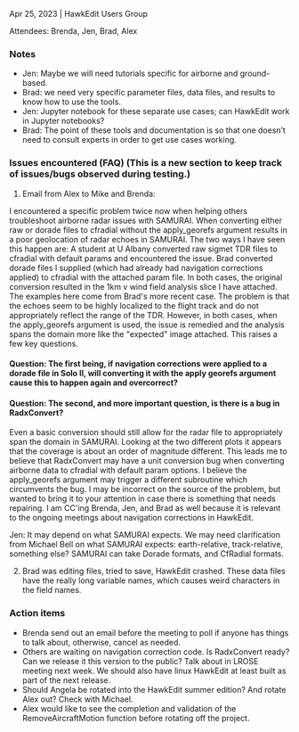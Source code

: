 Apr 25, 2023 | HawkEdit Users Group

Attendees: Brenda, Jen, Brad, Alex 




### Notes
* Jen: Maybe we will need tutorials specific for airborne and ground-based.
* Brad: we need very specific parameter files, data files, and results to know how to use the tools. 
* Jen: Jupyter notebook for these separate use cases; can HawkEdit work in Jupyter notebooks?
* Brad: The point of these tools and documentation is so that one doesn’t need to consult experts in order to get use cases working. 


### Issues encountered (FAQ) (This is a new section to keep track of issues/bugs observed during testing.)
1. Email from Alex to Mike and Brenda:

I encountered a specific problem twice now when helping others troubleshoot airborne radar issues with SAMURAI. When converting either raw or dorade files to cfradial without the apply_georefs argument results in a poor geolocation of radar echoes in SAMURAI. The two ways I have seen this happen are:
A student at U Albany converted raw sigmet TDR files to cfradial with default params and encountered the issue.
Brad converted dorade files I supplied (which had already had navigation corrections applied) to cfradial with the attached param file.
In both cases, the original conversion resulted in the 1km v wind field analysis slice I have attached. The examples here come from Brad's more recent case. The problem is that the echoes seem to be highly localized to the flight track and do not appropriately reflect the range of the TDR. However, in both cases, when the apply_georefs argument is used, the issue is remedied and the analysis spans the domain more like the "expected" image attached. This raises a few key questions. 
#### Question: The first being, if navigation corrections were applied to a dorade file in Solo II, will converting it with the apply georefs argument cause this to happen again and overcorrect? 

#### Question: The second, and more important question, is there is a bug in RadxConvert? 

Even a basic conversion should still allow for the radar file to appropriately span the domain in SAMURAI. Looking at the two different plots it appears that the coverage is about an order of magnitude different. This leads me to believe that RadxConvert may have a unit conversion bug when converting airborne data to cfradial with default param options. I believe the apply_georefs argument may trigger a different subroutine which circumvents the bug. I may be incorrect on the source of the problem, but wanted to bring it to your attention in case there is something that needs repairing. I am CC'ing Brenda, Jen, and Brad as well because it is relevant to the ongoing meetings about navigation corrections in HawkEdit.


Jen: It may depend on what SAMURAI expects. We may need clarification from Michael Bell on what SAMURAI expects: earth-relative, track-relative, something else? SAMURAI can take Dorade formats, and CfRadial formats.  


2. Brad was editing files, tried to save, HawkEdit crashed.  These data files have the really long variable names, which causes weird characters in the field names. 

### Action items
* Brenda send out an email before the meeting to poll if anyone has things to talk about, otherwise, cancel as needed.
* Others are waiting on navigation correction code.  Is RadxConvert ready? Can we release it this version to the public? Talk about in LROSE meeting next week. We should also have linux HawkEdit at least built as part of the next release. 
* Should Angela be rotated into the HawkEdit summer edition? And rotate Alex out? Check with Michael. 
* Alex would like to see the completion and validation of the RemoveAircraftMotion function before rotating off the project.
